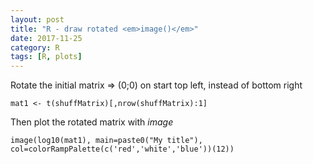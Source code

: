 ```yaml
---
layout: post
title: "R - draw rotated <em>image()</em>"
date: 2017-11-25
category: R
tags: [R, plots]
---
```


Rotate the initial matrix => (0;0) on start top left, instead of bottom right 

```
mat1 <- t(shuffMatrix)[,nrow(shuffMatrix):1]
```

Then plot the rotated matrix with <em>image</em>

```
image(log10(mat1), main=paste0("My title"), col=colorRampPalette(c('red','white','blue'))(12))
```
